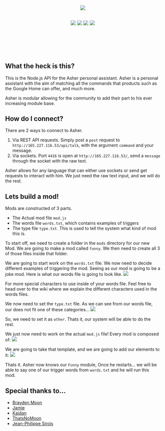<p align="center" style="margin-top: -25px;">
  <img src="https://raw.githubusercontent.com/crazywolf132/AsherAPI/master/img/bg.png">
</p>
<h2 align="center">
    <a href="https://circleci.com/gh/crazywolf132/AsherAPI"><img src="https://circleci.com/gh/manekinekko/google-actions-server.svg?style=svg"/></a>
    <a href="https://codeclimate.com/github/crazywolf132/AsherAPI/maintainability"><img src="https://api.codeclimate.com/v1/badges/e66235017865b51adbf2/maintainability" /></a>
    <a class="badge-align" href="https://www.codacy.com/app/crazywolf132/AsherAPI?utm_source=github.com&amp;utm_medium=referral&amp;utm_content=crazywolf132/AsherAPI&amp;utm_campaign=Badge_Grade"><img src="https://api.codacy.com/project/badge/Grade/e0375f94ce4c4ac4b32a8b74df8b0bf7"/></a>
    <a href=""./LICENSE">
    <img src="https://img.shields.io/badge/license-AGPL--3.0-blue.svg"/>
    </a>
</h2>
<br />
<br />
<br />
<br />

## What the heck is this?
This is the Node.js API for the Asher personal assistant. Asher is a personal assistant with the aim of matching all the commands that products such as the Google Home can offer, and much more.

Asher is modular allowing for the community to add their part to his ever increasing module base.

## How do I connect?
There are 2 ways to connect to Asher.
1. Via REST API requests. Simply post a `post` request to `http://165.227.116.53/api/talk`, with the argument `command` and your message.
2. Via sockets. Port `4416` is open at `http://165.227.116.53/`, send a `message` through the socket with the raw text.

Asher allows for any language that can either use sockets or send get requests to interact with him. We just need the raw text input, and we will do the rest.

## Lets build a mod!
Mods are constructed of 3 parts.
- The Actual mod file `mod.js`
- The words file `words.txt`, which contains examples of triggers
- The type file `type.txt`. This is used to tell the system what kind of mod this is.

To start off, we need to create a folder in the `mods` directory for our new Mod.
We are going to make a mod called `funny`.
We then need to create all 3 of those files inside that folder.

We are going to start work on the `words.txt` file. We now need to decide different examples of triggering the mod. Seeing as our mod is going to be a joke mod. Here is what our words file is going to look like.
<img src="https://raw.githubusercontent.com/crazywolf132/AsherAPI/master/img/words.png">

For more special characters to use inside of your words file. Feel free to head over to the wiki where we explain the different characters used in the words files.

We now need to set the `type.txt` file. As we can see from our words file, our does not fit one of these categories...
<img src="https://raw.githubusercontent.com/crazywolf132/AsherAPI/master/img/type.png">

So, we need to set it as `other`. Thats it, our system will be able to do the rest.

We just now need to work on the actual `mod.js` file!
Every mod is composed of:
<img src="https://raw.githubusercontent.com/crazywolf132/AsherAPI/master/img/basicMod.png">

We are going to take that template, and we are going to add our elements to it:
<img src="https://raw.githubusercontent.com/crazywolf132/AsherAPI/master/img/ourMod.png" href='#'>

Thats it. Asher now knows our `Funny` module, Once he restarts... we will be able to say one of our trigger words from `words.txt` and he will run this mod.

## Special thanks to...
- [Brayden Moon](https://github.com/crazywolf132)
- [Jamie](https://github.com/jsProj)
- [Kaidan](https://github.com/imnotbad/)
- [ThatsNoMoon](http://github.com/ThatsNoMoon)
- [Jean-Philippe Sirois](https://github.com/veksen)
